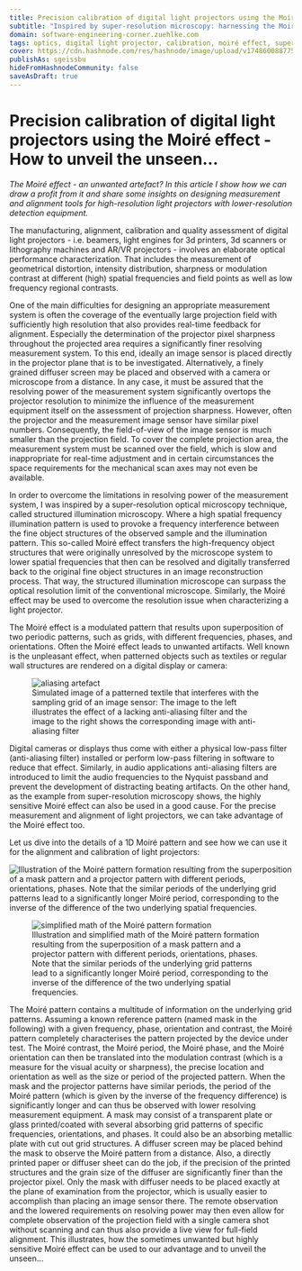 ```yaml
---
title: Precision calibration of digital light projectors using the Moiré effect - How to unveil the unseen...
subtitle: "Inspired by super-resolution microscopy: harnessing the Moiré effect for precision alignment and calibration of digital light projectors"
domain: software-engineering-corner.zuehlke.com
tags: optics, digital light projector, calibration, moiré effect, super-resolution
cover: https://cdn.hashnode.com/res/hashnode/image/upload/v1748600887759/zcK0cM5dG.jpg?auto=format
publishAs: sgeissbu
hideFromHashnodeCommunity: false
saveAsDraft: true
---
```


# Precision calibration of digital light projectors using the Moiré effect - How to unveil the unseen...

_The Moiré effect - an unwanted artefact? In this article I show how we can draw a profit from it and share some insights on designing measurement and alignment tools for high-resolution light projectors with lower-resolution detection equipment._

The manufacturing, alignment, calibration and quality assessment of digital light projectors - i.e. beamers, light engines for 3d printers, 3d scanners or lithography machines and AR/VR projectors - involves an elaborate optical performance characterization. 
That includes the measurement of geometrical distortion, intensity distribution, sharpness or modulation contrast at different (high) spatial frequencies and field points as well as low frequency regional contrasts. 

One of the main difficulties for designing an appropriate measurement system is often the coverage of the eventually large projection field with sufficiently high resolution that also provides real-time feedback for alignment. 
Especially the determination of the projector pixel sharpness throughout the projected area requires a significantly finer resolving measurement system. 
To this end, ideally an image sensor is placed directly in the projector plane that is to be investigated. 
Alternatively, a finely grained diffuser screen may be placed and observed with a camera or microscope from a distance. 
In any case, it must be assured that the resolving power of the measurement system significantly overtops the projector resolution to minimize the influence of the measurement equipment itself on the assessment of projection sharpness. 
However, often the projector and the measurement image sensor have similar pixel numbers. 
Consequently, the field-of-view of the image sensor is much smaller than the projection field. 
To cover the complete projection area, the measurement system must be scanned over the field, which is slow and inappropriate for real-time adjustment and in certain circumstances the space requirements for the mechanical scan axes may not even be available.

In order to overcome the limitations in resolving power of the measurement system, I was inspired by a super-resolution optical microscopy technique, called structured illumination microscopy. 
Where a high spatial frequency illumination pattern is used to provoke a frequency interference between the fine object structures of the observed sample and the illumination pattern. 
This so-called Moiré effect transfers the high-frequency object structures that were originally unresolved by the microscope system to lower spatial frequencies that then can be resolved and digitally transferred back to the original fine object structures in an image reconstruction process. 
That way, the structured illumination microscope can surpass the optical resolution limit of the conventional microscope. 
Similarly, the Moiré effect may be used to overcome the resolution issue when characterizing a light projector.

The Moiré effect is a modulated pattern that results upon superposition of two periodic patterns, such as grids, with different frequencies, phases, and orientations. 
Often the Moiré effect leads to unwanted artifacts. 
Well known is the unpleasant effect, when patterned objects such as textiles or regular wall structures are rendered on a digital display or camera:

<figure>
<img src="https://cdn.hashnode.com/res/hashnode/image/upload/v1748590410347/A_ayVSasV.png?auto=format"
         alt="aliasing artefact">
<figcaption>Simulated image of a patterned textile that interferes with the sampling grid of an image sensor: The image to the left illustrates the effect of a lacking anti-aliasing filter and the image to the right shows the corresponding image with anti-aliasing filter</figcaption>
</figure>

Digital cameras or displays thus come with either a physical low-pass filter (anti-aliasing filter) installed or perform low-pass filtering in software to reduce that effect. 
Similarly, in audio applications anti-aliasing filters are introduced to limit the audio frequencies to the Nyquist passband and prevent the development of distracting beating artifacts. 
On the other hand, as the example from super-resolution microscopy shows, the highly sensitive Moiré effect can also be used in a good cause. 
For the precise measurement and alignment of light projectors, we can take advantage of the Moiré effect too. 

Let us dive into the details of a 1D Moiré pattern and see how we can use it for the alignment and calibration of light projectors:

![Illustration of the Moiré pattern formation resulting from the superposition of a mask pattern and a projector pattern with different periods, orientations, phases. Note that the similar periods of the underlying grid patterns lead to a significantly longer Moiré period, corresponding to the inverse of the difference of the two underlying spatial frequencies.](https://cdn.hashnode.com/res/hashnode/image/upload/v1748594805873/GAQr35Jun.png?auto=format)

<figure>
<img src="https://cdn.hashnode.com/res/hashnode/image/upload/v1748594823450/YCtbea4ht.PNG?auto=format"
         alt="simplified math of the Moiré pattern formation">
<figcaption>Illustration and simplified math of the Moiré pattern formation resulting from the superposition of a mask pattern and a projector pattern with different periods, orientations, phases. Note that the similar periods of the underlying grid patterns lead to a significantly longer Moiré period, corresponding to the inverse of the difference of the two underlying spatial frequencies.</figcaption>
</figure>

The Moiré pattern contains a multitude of information on the underlying grid patterns. 
Assuming a known reference pattern (named mask in the following) with a given frequency, phase, orientation and contrast, the Moiré pattern completely characterises the pattern projected by the device under test. 
The Moiré contrast, the Moiré period, the Moiré phase, and the Moiré orientation can then be translated into the modulation contrast (which is a measure for the visual acuity or sharpness), the precise location and orientation as well as the size or period of the projected pattern. 
When the mask and the projector patterns have similar periods, the period of the Moiré pattern (which is given by the inverse of the frequency difference) is significantly longer and can thus be observed with lower resolving measurement equipment. 
A mask may consist of a transparent plate or glass printed/coated with several absorbing grid patterns of specific frequencies, orientations, and phases. 
It could also be an absorbing metallic plate with cut out grid structures. 
A diffuser screen may be placed behind the mask to observe the Moiré pattern from a distance. 
Also, a directly printed paper or diffuser sheet can do the job, if the precision of the printed structures and the grain size of the diffuser are significantly finer than the projector pixel. 
Only the mask with diffuser needs to be placed exactly at the plane of examination from the projector, which is usually easier to accomplish than placing an image sensor there. 
The remote observation and the lowered requirements on resolving power may then even allow for complete observation of the projection field with a single camera shot without scanning and can thus also provide a live view for full-field alignment. 
This illustrates, how the sometimes unwanted but highly sensitive Moiré effect can be used to our advantage and to unveil the unseen…
